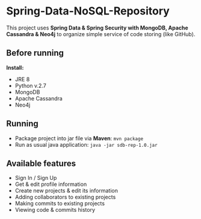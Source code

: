 # Spring-Data-NoSQL-Repository
This project uses __Spring Data & Spring Security with MongoDB, Apache Cassandra & Neo4j__ to organize simple service of code storing (like GitHub).

## Before running
__Install:__
* JRE 8
* Python v.2.7
* MongoDB
* Apache Cassandra
* Neo4j

## Running
* Package project into jar file via __Maven__: ```mvn package```
* Run as usual java application: ```java -jar sdb-rep-1.0.jar```

## Available features
* Sign In / Sign Up
* Get & edit profile information
* Create new projects & edit its information
* Adding collaborators to existing projects
* Making commits to existing projects
* Viewing code & commits history
